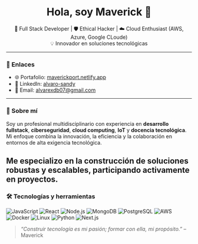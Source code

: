 
<h1 align="center">Hola, soy Maverick 👋</h1>

<p align="center">
🚀 Full Stack Developer | 🛡️ Ethical Hacker | ☁️ Cloud Enthusiast (AWS, Azure, Google CLoude) <br>
💡 Innovador en soluciones tecnológicas
</p>

---

### 🔗 Enlaces
- 🌐 Portafolio: [maverickport.netlify.app](https://maverickport.netlify.app/)
- 💼 LinkedIn: [alvaro-sandy](https://linkedin.com/in/alvaro-sandy-3a2a422a1/)
- 📧 Email: alvarexdb07@gmail.com

---

### 🧠 Sobre mí

Soy un profesional multidisciplinario con experiencia en **desarrollo fullstack**, **ciberseguridad**, **cloud computing**, **IoT** y **docencia tecnológica**. Mi enfoque combina la innovación, la eficiencia y la colaboración en entornos de alta exigencia tecnológica.

Me especializo en la construcción de soluciones robustas y escalables, participando activamente en proyectos.
---

### 🛠️ Tecnologías y herramientas

![JavaScript](https://img.shields.io/badge/-JavaScript-black?style=flat-square&logo=javascript)
![React](https://img.shields.io/badge/-React-black?style=flat-square&logo=react)
![Node.js](https://img.shields.io/badge/-Node.js-black?style=flat-square&logo=node.js)
![MongoDB](https://img.shields.io/badge/-MongoDB-black?style=flat-square&logo=mongodb)
![PostgreSQL](https://img.shields.io/badge/-PostgreSQL-black?style=flat-square&logo=postgresql)
![AWS](https://img.shields.io/badge/-AWS-black?style=flat-square&logo=amazonaws)
![Docker](https://img.shields.io/badge/-Docker-black?style=flat-square&logo=docker)
![Linux](https://img.shields.io/badge/-Linux-black?style=flat-square&logo=linux)
![Python](https://img.shields.io/badge/-Python-black?style=flat-square&logo=python)
![Next.js](https://img.shields.io/badge/-Next.js-black?style=flat-square&logo=next.js)


> _“Construir tecnología es mi pasión; formar con ella, mi propósito.”_ – Maverick

